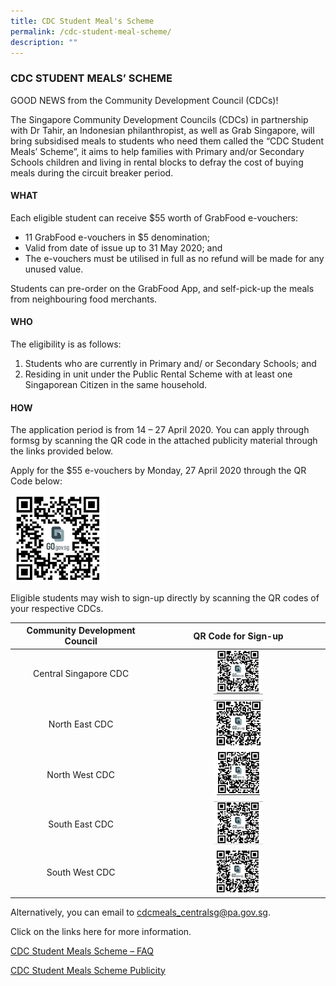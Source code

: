```yaml
---
title: CDC Student Meal's Scheme
permalink: /cdc-student-meal-scheme/
description: ""
---
```


### CDC STUDENT MEALS’ SCHEME

GOOD NEWS from the Community Development Council (CDCs)!

The Singapore Community Development Councils (CDCs) in partnership with Dr Tahir, an Indonesian philanthropist, as well as Grab Singapore, will bring subsidised meals to students who need them called the “CDC Student Meals’ Scheme”, it aims to help families with Primary and/or Secondary Schools children and living in rental blocks to defray the cost of buying meals during the circuit breaker period.

#### WHAT

Each eligible student can receive $55 worth of GrabFood e-vouchers:

*   11 GrabFood e-vouchers in $5 denomination;
*   Valid from date of issue up to 31 May 2020; and
*   The e-vouchers must be utilised in full as no refund will be made for any unused value.

Students can pre-order on the GrabFood App, and self-pick-up the meals from neighbouring food merchants.

#### WHO

The eligibility is as follows:

1.  Students who are currently in Primary and/ or Secondary Schools; and
2.  Residing in unit under the Public Rental Scheme with at least one Singaporean Citizen in the same household.

#### HOW

The application period is from 14 – 27 April 2020. You can apply through formsg by scanning the QR code in the attached publicity material through the links provided below.

Apply for the $55 e-vouchers by Monday, 27 April 2020 through the QR Code below:

<img src="/images/qr1.png" style="width:30%">

Eligible students may wish to sign-up directly by scanning the QR codes of your respective CDCs.

| Community Development Council | QR Code for Sign-up |
|:---:|:---:|
| Central Singapore CDC | <img src="/images/qr2.png" style="width:30%"> |
| North East CDC | <img src="/images/qr3.png" style="width:30%"> |
| North West CDC | <img src="/images/qr4.png" style="width:30%"> |
| South East CDC | <img src="/images/qr5.png" style="width:30%"> |
| South West CDC | <img src="/images/qr6.png" style="width:30%"> |

Alternatively, you can email to [cdcmeals\_centralsg@pa.gov.sg](mailto:cdcmeals_centralsg@pa.gov.sg).

Click on the links here for more information.

[CDC Student Meals Scheme – FAQ](/files/CDC-Student-Meals-Scheme-FAQ.pdf)

[CDC Student Meals Scheme Publicity](/files/CDC-Student-Meals-Scheme-Publicity.pdf)